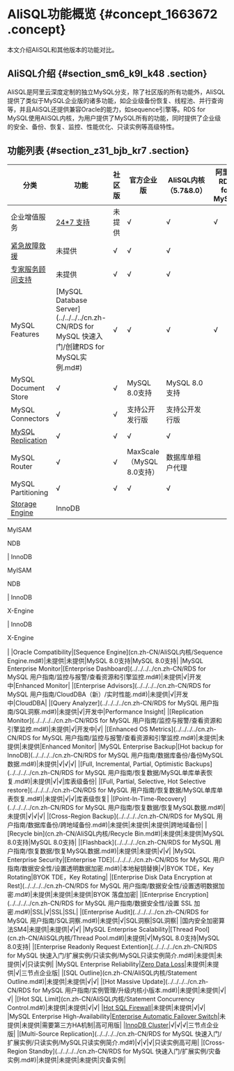 # AliSQL功能概览 {#concept_1663672 .concept}

本文介绍AliSQL和其他版本的功能对比。

## AliSQL介绍 {#section_sm6_k9l_k48 .section}

AliSQL是阿里云深度定制的独立MySQL分支，除了社区版的所有功能外，AliSQL提供了类似于MySQL企业版的诸多功能，如企业级备份恢复、线程池、并行查询等，并且AliSQL还提供兼容Oracle的能力，如sequence引擎等。RDS for MySQL使用AliSQL内核，为用户提供了MySQL所有的功能，同时提供了企业级的安全、备份、恢复、监控、性能优化、只读实例等高级特性。

## 功能列表 {#section_z31_bjb_kr7 .section}

|分类|功能|社区版|官方企业版|AliSQL内核（5.7&8.0）|阿里云 RDS for MySQL|
|--|--|---|-----|-----------------|-----------------|
|企业增值服务|[24\*7 支持](https://www.aliyun.com/product/dbes)|未提供|√|√|√|
|[紧急故障救援](https://www.aliyun.com/product/dbes)|未提供|√|√|√|
|[专家服务顾问支持](https://www.aliyun.com/product/dbes)|未提供|√|√|√|
|MySQL Features|[MySQL Database Server](../../../../cn.zh-CN/RDS for MySQL 快速入门/创建RDS for MySQL实例.md#)|√|√|√|√|
|MySQL Document Store|√|√|MySQL 8.0支持|MySQL 8.0支持|
|MySQL Connectors|√|√|支持公开发行版|支持公开发行版|
|[MySQL Replication](cn.zh-CN/云数据库RDS简介/产品系列/产品系列概述.md#)|√|√|√|√|
|MySQL Router|√|√|MaxScale（MySQL 8.0支持）|数据库单租户代理|
|MySQL Partitioning|√|√|√|√|
|[Storage Engine](cn.zh-CN/云数据库RDS简介/什么是云数据库RDS.md#)| InnoDB

 MyISAM

 NDB

 | InnoDB

 MyISAM

 NDB

 | InnoDB

 X-Engine

 | InnoDB

 X-Engine

 |
|Oracle Compatibility|[Sequence Engine](cn.zh-CN/AliSQL内核/Sequence Engine.md#)|未提供|未提供|MySQL 8.0支持|MySQL 8.0支持|
|MySQL Enterprise Monitor|[Enterprise Dashboard](../../../../cn.zh-CN/RDS for MySQL 用户指南/监控与报警/查看资源和引擎监控.md#)|未提供|√|开发中|Enhanced Monitor|
|[Enterprise Advisors](../../../../cn.zh-CN/RDS for MySQL 用户指南/CloudDBA（新）/实时性能.md#)|未提供|√|开发中|CloudDBA|
|[Query Analyzer](../../../../cn.zh-CN/RDS for MySQL 用户指南/SQL洞察.md#)|未提供|√|开发中|Performance Insight|
|[Replication Monitor](../../../../cn.zh-CN/RDS for MySQL 用户指南/监控与报警/查看资源和引擎监控.md#)|未提供|√|开发中|√|
|[Enhanced OS Metrics](../../../../cn.zh-CN/RDS for MySQL 用户指南/监控与报警/查看资源和引擎监控.md#)|未提供|未提供|未提供|Enhanced Monitor|
|MySQL Enterprise Backup|[Hot backup for InnoDB](../../../../cn.zh-CN/RDS for MySQL 用户指南/数据库备份/备份MySQL数据.md#)|未提供|√|√|√|
|[Full, Incremental, Partial, Optimistic Backups](../../../../cn.zh-CN/RDS for MySQL 用户指南/恢复数据/MySQL单库单表恢复.md#)|未提供|√|√|库表级备份|
|[Full, Partial, Selective, Hot Selective restore](../../../../cn.zh-CN/RDS for MySQL 用户指南/恢复数据/MySQL单库单表恢复.md#)|未提供|√|√|库表级恢复|
|[Point-In-Time-Recovery](../../../../cn.zh-CN/RDS for MySQL 用户指南/恢复数据/恢复MySQL数据.md#)|未提供|√|√|√|
|[Cross-Region Backup](../../../../cn.zh-CN/RDS for MySQL 用户指南/数据库备份/跨地域备份.md#)|未提供|未提供|未提供|跨地域备份|
|[Recycle bin](cn.zh-CN/AliSQL内核/Recycle Bin.md#)|未提供|未提供|MySQL 8.0支持|MySQL 8.0支持|
|[Flashback](../../../../cn.zh-CN/RDS for MySQL 用户指南/恢复数据/恢复MySQL数据.md#)|未提供|未提供|√|√|
|MySQL Enterprise Security|[Enterprise TDE](../../../../cn.zh-CN/RDS for MySQL 用户指南/数据安全性/设置透明数据加密.md#)|本地秘钥替换|√|BYOK TDE，Key Rotating|BYOK TDE，Key Rotating|
|[Enterprise Disk Data Encryption at Rest](../../../../cn.zh-CN/RDS for MySQL 用户指南/数据安全性/设置透明数据加密.md#)|未提供|未提供|未提供|BYOK 落盘加密|
|[Enterprise Encryption](../../../../cn.zh-CN/RDS for MySQL 用户指南/数据安全性/设置 SSL 加密.md#)|SSL|√|SSL|SSL|
|[Enterprise Audit](../../../../cn.zh-CN/RDS for MySQL 用户指南/SQL洞察.md#)|未提供|√|SQL洞察|SQL洞察|
|国内安全加密算法SM4|未提供|未提供|√|√|
|MySQL Enterprise Scalability|[Thread Pool](cn.zh-CN/AliSQL内核/Thread Pool.md#)|未提供|√|MySQL 8.0支持|MySQL 8.0支持|
|[Enterprise Readonly Request Extention](../../../../cn.zh-CN/RDS for MySQL 快速入门/扩展实例/只读实例/MySQL只读实例简介.md#)|未提供|未提供|√|只读实例|
|MySQL Enterprise Reliability|[Zero Data Loss](cn.zh-CN/云数据库RDS简介/产品系列/三节点企业版.md#)|未提供|未提供|√|三节点企业版|
|[SQL Outline](cn.zh-CN/AliSQL内核/Statement Outline.md#)|未提供|未提供|√|√|
|[Hot Massive Update](../../../../cn.zh-CN/RDS for MySQL 用户指南/实例管理/升级内核小版本.md#)|未提供|未提供|√|√|
|[Hot SQL Limit](cn.zh-CN/AliSQL内核/Statement Concurrency Control.md#)|未提供|未提供|√|√|
|[Hot SQL Firewall](cn.zh-CN/云数据库RDS简介/产品优势/高安全性.md#)|未提供|未提供|√|√|
|MySQL Enterprise High-Availability|[Enterprise Automatic Failover Switch](cn.zh-CN/云数据库RDS简介/产品优势/灾备设计.md#)|未提供|未提供|需要第三方HA机制|高可用版|
|[InnoDB Cluster](cn.zh-CN/云数据库RDS简介/产品系列/三节点企业版.md#)|√|√|√|三节点企业版|
|[Multi-Source Replication](../../../../cn.zh-CN/RDS for MySQL 快速入门/扩展实例/只读实例/MySQL只读实例简介.md#)|√|√|√|只读实例高可用|
|[Cross-Region Standby](../../../../cn.zh-CN/RDS for MySQL 快速入门/扩展实例/灾备实例.md#)|未提供|未提供|未提供|灾备实例|

